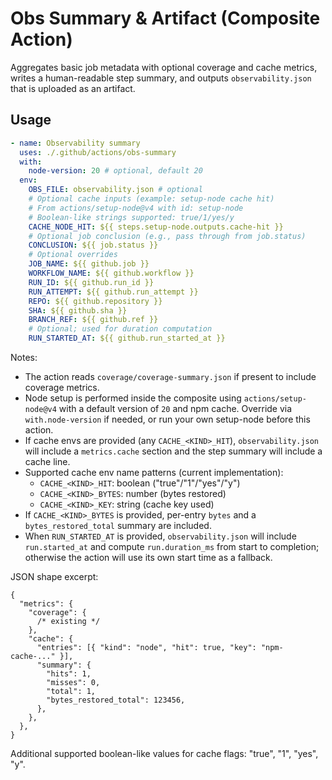 # Obs Summary & Artifact (Composite Action)

Aggregates basic job metadata with optional coverage and cache metrics, writes a human-readable step summary, and outputs `observability.json` that is uploaded as an artifact.

## Usage

```yaml
- name: Observability summary
  uses: ./.github/actions/obs-summary
  with:
    node-version: 20 # optional, default 20
  env:
    OBS_FILE: observability.json # optional
    # Optional cache inputs (example: setup-node cache hit)
    # From actions/setup-node@v4 with id: setup-node
    # Boolean-like strings supported: true/1/yes/y
    CACHE_NODE_HIT: ${{ steps.setup-node.outputs.cache-hit }}
    # Optional job conclusion (e.g., pass through from job.status)
    CONCLUSION: ${{ job.status }}
    # Optional overrides
    JOB_NAME: ${{ github.job }}
    WORKFLOW_NAME: ${{ github.workflow }}
    RUN_ID: ${{ github.run_id }}
    RUN_ATTEMPT: ${{ github.run_attempt }}
    REPO: ${{ github.repository }}
    SHA: ${{ github.sha }}
    BRANCH_REF: ${{ github.ref }}
    # Optional; used for duration computation
    RUN_STARTED_AT: ${{ github.run_started_at }}
```

Notes:

- The action reads `coverage/coverage-summary.json` if present to include coverage metrics.
- Node setup is performed inside the composite using `actions/setup-node@v4` with a default version of `20` and npm cache. Override via `with.node-version` if needed, or run your own setup-node before this action.
- If cache envs are provided (any `CACHE_<KIND>_HIT`), `observability.json` will include a `metrics.cache` section and the step summary will include a cache line.
- Supported cache env name patterns (current implementation):
  - `CACHE_<KIND>_HIT`: boolean ("true"/"1"/"yes"/"y")
  - `CACHE_<KIND>_BYTES`: number (bytes restored)
  - `CACHE_<KIND>_KEY`: string (cache key used)
- If `CACHE_<KIND>_BYTES` is provided, per-entry `bytes` and a `bytes_restored_total` summary are included.
- When `RUN_STARTED_AT` is provided, `observability.json` will include `run.started_at` and compute `run.duration_ms` from start to completion; otherwise the action will use its own start time as a fallback.

JSON shape excerpt:

```jsonc
{
  "metrics": {
    "coverage": {
      /* existing */
    },
    "cache": {
      "entries": [{ "kind": "node", "hit": true, "key": "npm-cache-..." }],
      "summary": {
        "hits": 1,
        "misses": 0,
        "total": 1,
        "bytes_restored_total": 123456,
      },
    },
  },
}
```

Additional supported boolean-like values for cache flags: "true", "1", "yes", "y".
